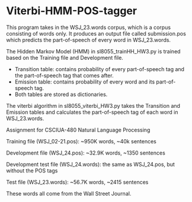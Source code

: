 # Viterbi-HMM-POS-tagger

This program takes in the WSJ_23.words corpus, which is a corpus consisting of words only.
It produces an output file called submission.pos which predicts the part-of-speech of every word in WSJ_23.words.

The Hidden Markov Model (HMM) in sl8055_trainHH_HW3.py is trained based on the Training file and Development file.
- Transition table: contains probability of every part-of-speech tag and the part-of-speech tag that comes after.
- Emission table: contains probability of every word and its part-of-speech tag.
- Both tables are stored as dictionaries.
  
The viterbi algorithm in sl8055_viterbi_HW3.py takes the Transition and Emission tables and calculates the part-of-speech tag of each word in WSJ_23.words.

Assignment for CSCIUA-480 Natural Language Processing



Training file (WSJ_02-21.pos): ~950K words, ~40k sentences

Development file (WSJ_24.pos): ~32.9K words, ~1350 sentences

Development test file (WSJ_24.words): the same as WSJ_24.pos, but without the POS tags

Test file (WSJ_23.words): ~56.7K words, ~2415 sentences

These words all come from the Wall Street Journal.

